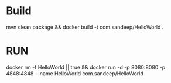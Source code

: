# Build
mvn clean package && docker build -t com.sandeep/HelloWorld .

# RUN

docker rm -f HelloWorld || true && docker run -d -p 8080:8080 -p 4848:4848 --name HelloWorld com.sandeep/HelloWorld 